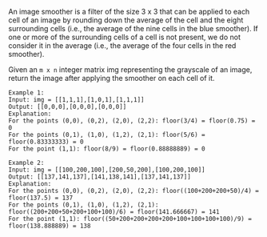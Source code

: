 An image smoother is a filter of the size 3 x 3 that can be applied to each cell of an image by rounding down the 
average of the cell and the eight surrounding cells (i.e., the average of the nine cells in the blue smoother). If one 
or more of the surrounding cells of a cell is not present, we do not consider it in the average (i.e., the average of 
the four cells in the red smoother).


Given an `m x n` integer matrix img representing the grayscale of an image, return the image after applying the 
smoother on each cell of it.


```
Example 1:
Input: img = [[1,1,1],[1,0,1],[1,1,1]]
Output: [[0,0,0],[0,0,0],[0,0,0]]
Explanation:
For the points (0,0), (0,2), (2,0), (2,2): floor(3/4) = floor(0.75) = 0
For the points (0,1), (1,0), (1,2), (2,1): floor(5/6) = floor(0.83333333) = 0
For the point (1,1): floor(8/9) = floor(0.88888889) = 0

Example 2:
Input: img = [[100,200,100],[200,50,200],[100,200,100]]
Output: [[137,141,137],[141,138,141],[137,141,137]]
Explanation:
For the points (0,0), (0,2), (2,0), (2,2): floor((100+200+200+50)/4) = floor(137.5) = 137
For the points (0,1), (1,0), (1,2), (2,1): floor((200+200+50+200+100+100)/6) = floor(141.666667) = 141
For the point (1,1): floor((50+200+200+200+200+100+100+100+100)/9) = floor(138.888889) = 138
```
